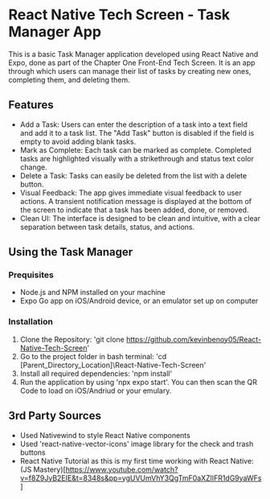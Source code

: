 # React Native Tech Screen - Task Manager App
This is a basic Task Manager application developed using React Native and Expo, done as part of the Chapter One Front-End Tech Screen. It is an app through which users can manage their list of tasks by creating new ones, completing them, and deleting them.
## Features
- Add a Task: Users can enter the description of a task into a text field and add it to a task list. The "Add Task" button is disabled if the field is empty to avoid adding blank tasks.
- Mark as Complete: Each task can be marked as complete. Completed tasks are highlighted visually with a strikethrough and status text color change.
- Delete a Task: Tasks can easily be deleted from the list with a delete button.
- Visual Feedback: The app gives immediate visual feedback to user actions. A transient notification message is displayed at the bottom of the screen to indicate that a task has been added, done, or removed.
- Clean UI: The interface is designed to be clean and intuitive, with a clear separation between task details, status, and actions.
## Using the Task Manager
### Prequisites
- Node.js and NPM installed on your machine
- Expo Go app on iOS/Android device, or an emulator set up on computer
### Installation
1. Clone the Repository: 'git clone https://github.com/kevinbenoy05/React-Native-Tech-Screen'
2. Go to the project folder in bash terminal: 'cd [Parent_Directory_Location]\React-Native-Tech-Screen'
3. Install all required dependencies: 'npm install'
4. Run the application by using 'npx expo start'. You can then scan the QR Code to load on iOS/Andriud or your emulary. 
## 3rd Party Sources
- Used Nativewind to style React Native components
- Used 'react-native-vector-icons' image library for the check and trash buttons
- React Native Tutorial as this is my first time working with React Native: (JS Mastery)[https://www.youtube.com/watch?v=f8Z9JyB2EIE&t=8348s&pp=ygUVUmVhY3QgTmF0aXZlIFR1dG9yaWFs]

